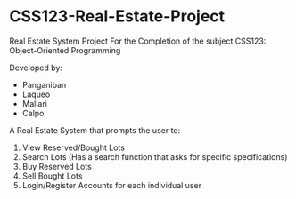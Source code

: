 # CSS123-Real-Estate-Project
Real Estate System Project
For the Completion of the subject CSS123: Object-Oriented Programming

Developed by:
- Panganiban
- Laqueo
- Mallari
- Calpo

A Real Estate System that prompts the user to:
1. View Reserved/Bought Lots
2. Search Lots (Has a search function that asks for specific specifications)
3. Buy Reserved Lots
4. Sell Bought Lots
5. Login/Register Accounts for each individual user
